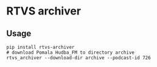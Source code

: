 # RTVS archiver

## Usage

```
pip install rtvs-archiver
# download Pomala Hudba_FM to directory archive
rtvs_archiver --download-dir archive --podcast-id 726
```
